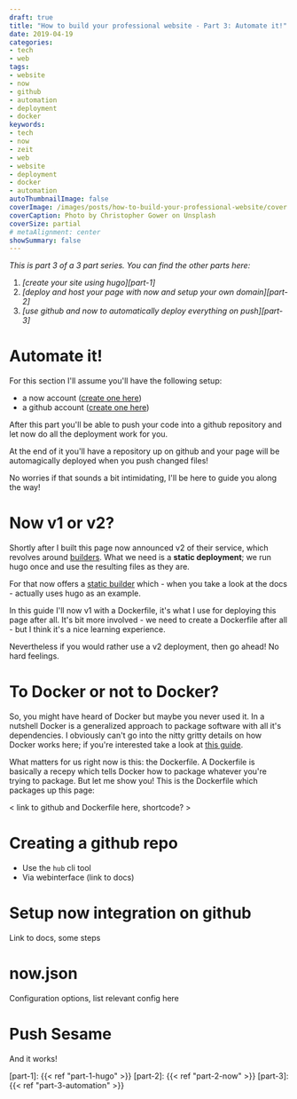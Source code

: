 ```yaml
---
draft: true
title: "How to build your professional website - Part 3: Automate it!"
date: 2019-04-19
categories:
- tech
- web
tags:
- website
- now
- github
- automation
- deployment
- docker
keywords:
- tech
- now
- zeit
- web
- website
- deployment
- docker
- automation
autoThumbnailImage: false
coverImage: /images/posts/how-to-build-your-professional-website/cover.jpg
coverCaption: Photo by Christopher Gower on Unsplash
coverSize: partial
# metaAlignment: center
showSummary: false
---
```


*This is part 3 of a 3 part series.*
*You can find the other parts here:*

1. *[create your site using hugo][part-1]*
2. *[deploy and host your page with now and setup your own domain][part-2]*
3. *[use github and now to automatically deploy everything on push][part-3]*

<!--toc-->

# Automate it!

For this section I'll assume you'll have the following setup:

- a now account ([create one here](https://zeit.co/signup))
- a github account ([create one here](https://github.com/join))

After this part you'll be able to push your code into a github repository and let now do all the deployment work for you.

<!-- ;;; REPHRASE -->
<!-- Step 2 will then allow us to automate the whole process, so you just need to push your changes to github. -->
At the end of it you'll have a repository up on github and your page will be automagically deployed when you push changed files!
<!-- But no worries, I'll explain every along the way! -->
No worries if that sounds a bit intimidating, I'll be here to guide you along the way!


# Now v1 or v2?

Shortly after I built this page now announced v2 of their service, which revolves around [builders](https://zeit.co/docs/v2/deployments/builders/overview/).
What we need is a **static deployment**; we run hugo once and use the resulting files as they are.
<!-- No backend logic necessary. -->
For that now offers a [static builder](https://zeit.co/docs/v2/deployments/official-builders/static-build-now-static-build/) which - when you take a look at the docs - actually uses hugo as an example.

<!-- Nevertheless I will talk on how to setup a v1 deployment using a Dockerfile, since that is what I use for this page! -->
In this guide I'll now v1 with a Dockerfile, it's what I use for deploying this page after all.
It's bit more involved - we need to create a Dockerfile after all - but I think it's a nice learning experience.

Nevertheless if you would rather use a v2 deployment, then go ahead!
No hard feelings.

# To Docker or not to Docker?

So, you might have heard of Docker but maybe you never used it.
In a nutshell Docker is a generalized approach to package software with all it's dependencies.
I obviously can't go into the nitty gritty details on how Docker works here; if you're interested take a look at [this guide][docker-guide].

What matters for us right now is this: the Dockerfile.
A Dockerfile is basically a recepy which tells Docker how to package whatever you're trying to package.
But let me show you!
This is the Dockerfile which packages up this page:

< link to github and Dockerfile here, shortcode? >



# Creating a github repo

- Use the `hub` cli tool
- Via webinterface (link to docs)

# Setup now integration on github

Link to docs, some steps

# now.json

Configuration options, list relevant config here

# Push Sesame

And it works!

[docker]: https://
[docker-guide]: https://
[hugo]: https://gohugo.io/
[now]: https://zeit.co/now
[github]: http://github.com/
[sw-blog]: https://blog.saschawolf.me/

[part-1]: {{< ref "part-1-hugo" >}}
[part-2]: {{< ref "part-2-now" >}}
[part-3]: {{< ref "part-3-automation" >}}
